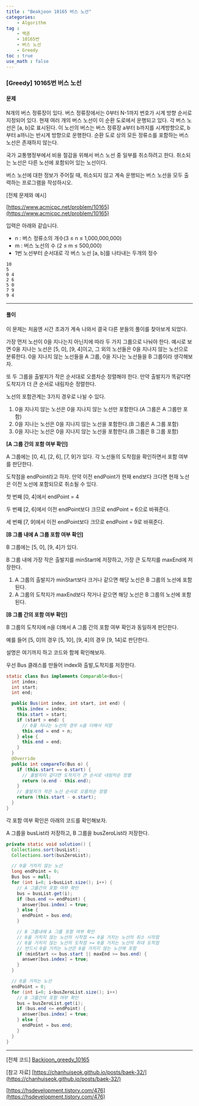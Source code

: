 ```yaml
---
title : "Beakjoon 10165 버스 노선"
categories: 
    - Algorithm
tag : 
    - 백준
    - 10165번
    - 버스 노선
    - Greedy
toc : true
use_math : false
---
```


### [Greedy] 10165번 버스 노선



#### 문제

N개의 버스 정류장이 있다. 버스 정류장에서는 0부터 N-1까지 번호가 시계 방향 순서로 지정되어 있다. 현재 여러 개의 버스 노선이 이 순환 도로에서 운행되고 있다. 각 버스 노선은 [a, b]로 표시된다. 이 노선의 버스는 버스 정류장 a부터 b까지를 시계방향으로, b부터 a까니는 반시계 방향으로 운행한다. 순환 도로 상의 모든 정류소를 포함하는 버스 노선은 존재하지 않는다.

국가 교통행정부에서 비용 절감을 위해서 버스 노선 중 일부를 취소하려고 한다. 취소되는 노선은 다른 노선에 포함되어 있는 노선이다. 

버스 노선에 대한 정보가 주어질 때, 취소되지 않고 계속 운행되는 버스 노선을 모두 출력하는 프로그램을 작성하시오.

[전체 문제와 예시]

[https://www.acmicpc.net/problem/10165](https://www.acmicpc.net/problem/10165)

입력은 아래와 같습니다. 

- n : 버스 정류소의 개수(3 ≤ n ≤ 1,000,000,000)
- m :  버스 노선의 수 (2 ≤ m ≤ 500,000)
- 1번 노선부터 순서대로 각 버스 노선 [a, b]를 나타내는 두개의 정수

```
10
5
0 4
2 6
5 0
7 9
9 4
```
------




#### 풀이

이 문제는 처음엔 시간 초과가 계속 나와서 결국 다른 분들의 풀이를 찾아보게 되었다.

가장 먼저 노선이 0을 지나는지 아닌지에 따라 두 가지 그룹으로 나눠야 한다. 예시로 보면 0을 지나는 노선은 [5, 0], [9, 4]이고, 그 외의 노선들은 0을 지나지 않는 노선으로 분류한다. 0을 지나지 않는 노선들을 A 그룹, 0을 지나는 노선들을 B 그룹이라 생각해보자.

또 두 그룹을 출발지가 작은 순서대로 오름차순 정렬해야 한다. 만약 출발지가 똑같다면 도착지가 더 큰 순서로 내림차순 정렬한다.

노선의 포함관계는 3가지 경우로 나뉠 수 있다.

1. 0을 지나지 않는 노선은 0을 지나지 않는 노선만 포함한다.(A 그룹은 A 그룹만 포함)
2. 0을 지나는 노선은 0을 지나지 않는 노선을 포함한다.(B 그룹은 A 그룹 포함)
3. 0을 지나는 노선은 0을 지나지 않는 노선을 포함한다.(B 그룹은 B 그룹 포함)



**[A 그룹 간의 포함 여부 확인]**

A 그룹에는 [0, 4], [2, 6], [7, 9]가 있다. 각 노선들의 도착점을 확인하면서 포함 여부를 판단한다.

도착점을 endPoint라고 하자. 만약 이전 endPoint가 현재 end보다 크다면 현재 노선은 이전 노선에 포함되므로 취소될 수 있다.

첫 번째 [0, 4]에서 endPoint = 4

두 번쨰 [2, 6]에서 이전 endPoint보다 크므로 endPoint = 6으로 바꿔준다.

세 번째 [7, 9]에서 이전 endPoint보다 크므로 endPoint = 9로 바꿔준다.



**[B 그룹 내에 A 그룹 포함 여부 확인]**

B 그룹에는 [5, 0], [9, 4]가 있다. 

B 그룹 내에 가장 작은 출발지를 minStart에 저장하고, 가장 큰 도착지를 maxEnd에 저장한다. 

1. A 그룹의 출발지가 minStart보다 크거나 같으면 해당 노선은 B 그룹의 노선에 포함된다.
2. A 그룹의 도착지가 maxEnd보다 작거나 같으면 해당 노선은 B 그룹의 노선에 포함된다.



**[B 그룹 간의 포함 여부 확인]**

B 그룹의 도착지에 n을 더해서 A 그룹 간의 포함 여부 확인과 동일하게 판단한다.

예를 들어 [5, 0]의 경우 [5, 10], [9, 4]의 경우 [9, 14]로 판단한다.



설명은 여기까지 하고 코드와 함께 확인해보자.

우선 Bus 클래스를 만들어 index와 출발,도착지를 저장한다.

```java
static class Bus implements Comparable<Bus>{
  int index;
  int start;
  int end;

  public Bus(int index, int start, int end) {
    this.index = index;
    this.start = start;
    if (start > end) {
      // 0을 지나는 노선의 경우 n을 더해서 저장
      this.end = end + n;
    } else {
      this.end = end;
    }
  }
  @Override
  public int compareTo(Bus o) {
    if (this.start == o.start) {
      // 출발지이 같다면 도착지가 큰 순서로 내림차순 정렬
      return (o.end - this.end);
    }
    // 출발지가 작은 노선 순서로 오름차순 정렬 
    return (this.start - o.start);
  }
}
```

각 포함 여부 확인은 아래의 코드를 확인해보자.

A 그룹을 busList라 저장하고, B 그룹을 busZeroList라 저장한다.

```java
private static void solution() {
  Collections.sort(busList);
  Collections.sort(busZeroList);

  // 0을 거치지 않는 노선 
  long endPoint = 0;
  Bus bus = null;
  for (int i=0; i<busList.size(); i++) {
    // A 그룹간의 포함 여부 확인
    bus = busList.get(i);
    if (bus.end <= endPoint) {
      answer[bus.index] = true;
    } else {
      endPoint = bus.end;
    }

    // B 그룹내에 A 그룹 포함 여부 확인
    // 0을 거치지 않는 노선의 시작점 <= 0을 거치는 노선의 최소 시작점
    // 0을 거치지 않는 노선의 도착점 >= 0을 거치는 노선의 최대 도착점
    // 반드시 0을 거치는 노선은 0을 거치지 않는 노선에 포함
    if (minStart <= bus.start || maxEnd >= bus.end) {
      answer[bus.index] = true;
    }
  }

  // 0을 거치는 노선
  endPoint = 0;
  for (int i=0; i<busZeroList.size(); i++) 
    // B 그룹간의 포함 여부 확인
    bus = busZeroList.get(i);
    if (bus.end <= endPoint) {
      answer[bus.index] = true;
    } else {
      endPoint = bus.end;
    }
  }
}
```



------

[전체 코드]
[Backjoon_greedy_10165](https://github.com/yuntnwls/codingtest/blob/fed175531445b4b2f624fd71f501a72985a182cb/src/com/backjoon/greedy/t10165/Main.java )

[참고 자료]
[https://chanhuiseok.github.io/posts/baek-32/](https://chanhuiseok.github.io/posts/baek-32/)

[https://hsdevelopment.tistory.com/476](https://hsdevelopment.tistory.com/476)

